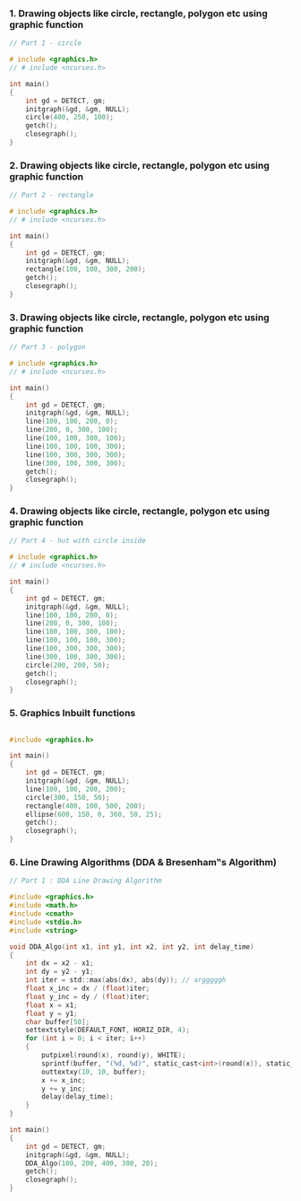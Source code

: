 ### 1.  Drawing objects like circle, rectangle, polygon etc using graphic function 
```c
// Part 1 - circle 

# include <graphics.h>
// # include <ncurses.h>

int main()
{
    int gd = DETECT, gm;
    initgraph(&gd, &gm, NULL);
    circle(400, 250, 100);
    getch();
    closegraph();
}
```

### 2.  Drawing objects like circle, rectangle, polygon etc using graphic function 
```c
// Part 2 - rectangle

# include <graphics.h>
// # include <ncurses.h>

int main()
{
    int gd = DETECT, gm;
    initgraph(&gd, &gm, NULL);
    rectangle(100, 100, 300, 200);
    getch();
    closegraph();
}
```

### 3.  Drawing objects like circle, rectangle, polygon etc using graphic function 
```c
// Part 3 - polygon

# include <graphics.h>
// # include <ncurses.h>

int main()
{
    int gd = DETECT, gm;
    initgraph(&gd, &gm, NULL);
    line(100, 100, 200, 0);
    line(200, 0, 300, 100);
    line(100, 100, 300, 100);
    line(100, 100, 100, 300);
    line(100, 300, 300, 300);
    line(300, 100, 300, 300);
    getch();
    closegraph();
}
```

### 4.  Drawing objects like circle, rectangle, polygon etc using graphic function 
```c
// Part 4 - hut with circle inside 

# include <graphics.h>
// # include <ncurses.h>

int main()
{
    int gd = DETECT, gm;
    initgraph(&gd, &gm, NULL);
    line(100, 100, 200, 0);
    line(200, 0, 300, 100);
    line(100, 100, 300, 100);
    line(100, 100, 100, 300);
    line(100, 300, 300, 300);
    line(300, 100, 300, 300);
    circle(200, 200, 50);
    getch();
    closegraph();
}
```

### 5.  Graphics Inbuilt functions
```c

#include <graphics.h>

int main()
{
    int gd = DETECT, gm;
    initgraph(&gd, &gm, NULL);
    line(100, 100, 200, 200);
    circle(300, 150, 50);
    rectangle(400, 100, 500, 200);
    ellipse(600, 150, 0, 360, 50, 25);
    getch();
    closegraph();
}
```

### 6.  Line Drawing Algorithms (DDA & Bresenham‟s Algorithm)
```c
// Part 1 : DDA Line Drawing Algorithm

#include <graphics.h>
#include <math.h>
#include <cmath>
#include <stdio.h>
#include <string>

void DDA_Algo(int x1, int y1, int x2, int y2, int delay_time)
{
    int dx = x2 - x1;
    int dy = y2 - y1;
    int iter = std::max(abs(dx), abs(dy)); // argggggh
    float x_inc = dx / (float)iter;
    float y_inc = dy / (float)iter;
    float x = x1;
    float y = y1;
    char buffer[50];
    settextstyle(DEFAULT_FONT, HORIZ_DIR, 4); 
    for (int i = 0; i < iter; i++)
    {
        putpixel(round(x), round(y), WHITE);
        sprintf(buffer, "(%d, %d)", static_cast<int>(round(x)), static_cast<int>(round(y)));
        outtextxy(10, 10, buffer);
        x += x_inc;
        y += y_inc;
        delay(delay_time);
    }
}

int main()
{
    int gd = DETECT, gm;
    initgraph(&gd, &gm, NULL);
    DDA_Algo(100, 200, 400, 300, 20);
    getch();
    closegraph();
}
```

